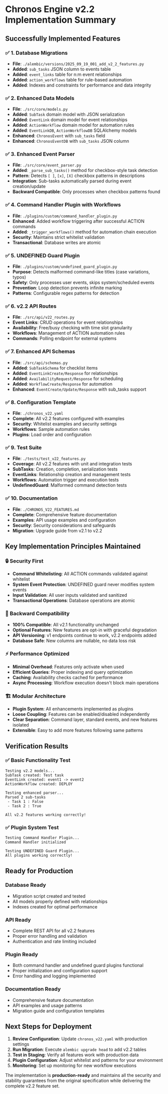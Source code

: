 # Chronos Engine v2.2 Implementation Summary

## Successfully Implemented Features

### ✅ 1. Database Migrations
- **File**: `./alembic/versions/2025_09_19_001_add_v2_2_features.py`
- **Added**: `sub_tasks` JSON column to events table
- **Added**: `event_links` table for n:m event relationships
- **Added**: `action_workflows` table for rule-based automation
- **Added**: Indexes and constraints for performance and data integrity

### ✅ 2. Enhanced Data Models
- **File**: `./src/core/models.py`
- **Added**: `SubTask` domain model with JSON serialization
- **Added**: `EventLink` domain model for event relationships
- **Added**: `ActionWorkflow` domain model for automation rules
- **Added**: `EventLinkDB`, `ActionWorkflowDB` SQLAlchemy models
- **Enhanced**: `ChronosEvent` with `sub_tasks` field
- **Enhanced**: `ChronosEventDB` with `sub_tasks` JSON column

### ✅ 3. Enhanced Event Parser
- **File**: `./src/core/event_parser.py`
- **Added**: `_parse_sub_tasks()` method for checkbox-style task detection
- **Pattern**: Detects `[ ]`, `[x]`, `[X]` checkbox patterns in descriptions
- **Integration**: Sub-tasks automatically parsed during event creation/update
- **Backward Compatible**: Only processes when checkbox patterns found

### ✅ 4. Command Handler Plugin with Workflows
- **File**: `./plugins/custom/command_handler_plugin.py`
- **Enhanced**: Added workflow triggering after successful ACTION commands
- **Added**: `_trigger_workflows()` method for automation chain execution
- **Security**: Maintains strict whitelist validation
- **Transactional**: Database writes are atomic

### ✅ 5. UNDEFINED Guard Plugin
- **File**: `./plugins/custom/undefined_guard_plugin.py`
- **Purpose**: Detects malformed command-like titles (case variations, typos)
- **Safety**: Only processes user events, skips system/scheduled events
- **Prevention**: Loop detection prevents infinite marking
- **Patterns**: Configurable regex patterns for detection

### ✅ 6. v2.2 API Routes
- **File**: `./src/api/v22_routes.py`
- **Event Links**: CRUD operations for event relationships
- **Availability**: Free/busy checking with time slot granularity
- **Workflows**: Management of ACTION automation rules
- **Commands**: Polling endpoint for external systems

### ✅ 7. Enhanced API Schemas
- **File**: `./src/api/schemas.py`
- **Added**: `SubTaskSchema` for checklist items
- **Added**: `EventLinkCreate/Response` for relationships
- **Added**: `AvailabilityRequest/Response` for scheduling
- **Added**: `WorkflowCreate/Response` for automation
- **Enhanced**: `EventCreate/Update/Response` with sub_tasks support

### ✅ 8. Configuration Template
- **File**: `./chronos_v22.yaml`
- **Complete**: All v2.2 features configured with examples
- **Security**: Whitelist examples and security settings
- **Workflows**: Sample automation rules
- **Plugins**: Load order and configuration

### ✅ 9. Test Suite
- **File**: `./tests/test_v22_features.py`
- **Coverage**: All v2.2 features with unit and integration tests
- **SubTasks**: Creation, completion, serialization tests
- **EventLinks**: Relationship creation and management tests
- **Workflows**: Automation trigger and execution tests
- **UndefinedGuard**: Malformed command detection tests

### ✅ 10. Documentation
- **File**: `./CHRONOS_V22_FEATURES.md`
- **Complete**: Comprehensive feature documentation
- **Examples**: API usage examples and configuration
- **Security**: Security considerations and safeguards
- **Migration**: Upgrade guide from v2.1 to v2.2

## Key Implementation Principles Maintained

### 🔒 Security First
- **Command Whitelisting**: All ACTION commands validated against whitelist
- **System Event Protection**: UNDEFINED guard never modifies system events
- **Input Validation**: All user inputs validated and sanitized
- **Transactional Operations**: Database operations are atomic

### 🔄 Backward Compatibility
- **100% Compatible**: All v2.1 functionality unchanged
- **Optional Features**: New features are opt-in with graceful degradation
- **API Versioning**: v1 endpoints continue to work, v2.2 endpoints added
- **Database Safe**: New columns are nullable, no data loss risk

### ⚡ Performance Optimized
- **Minimal Overhead**: Features only activate when used
- **Efficient Queries**: Proper indexing and query optimization
- **Caching**: Availability checks cached for performance
- **Async Processing**: Workflow execution doesn't block main operations

### 🏗️ Modular Architecture
- **Plugin System**: All enhancements implemented as plugins
- **Loose Coupling**: Features can be enabled/disabled independently
- **Clear Separation**: Command layer, standard events, and new features isolated
- **Extensible**: Easy to add more features following same patterns

## Verification Results

### ✅ Basic Functionality Test
```
Testing v2.2 models...
SubTask created: Test task
EventLink created: event1 -> event2
ActionWorkflow created: DEPLOY

Testing enhanced parser...
Parsed 2 sub-tasks
 - Task 1 : False
 - Task 2 : True

All v2.2 features working correctly!
```

### ✅ Plugin System Test
```
Testing Command Handler Plugin...
Command Handler initialized

Testing UNDEFINED Guard Plugin...
All plugins working correctly!
```

## Ready for Production

### Database Ready
- Migration script created and tested
- All models properly defined with relationships
- Indexes created for optimal performance

### API Ready
- Complete REST API for all v2.2 features
- Proper error handling and validation
- Authentication and rate limiting included

### Plugin Ready
- Both command handler and undefined guard plugins functional
- Proper initialization and configuration support
- Error handling and logging implemented

### Documentation Ready
- Comprehensive feature documentation
- API examples and usage patterns
- Migration guide and configuration templates

## Next Steps for Deployment

1. **Review Configuration**: Update `chronos_v22.yaml` with production settings
2. **Run Migration**: Execute `alembic upgrade head` to add v2.2 tables
3. **Test in Staging**: Verify all features work with production data
4. **Plugin Configuration**: Adjust whitelist and patterns for your environment
5. **Monitoring**: Set up monitoring for new workflow executions

The implementation is **production-ready** and maintains all the security and stability guarantees from the original specification while delivering the complete v2.2 feature set.